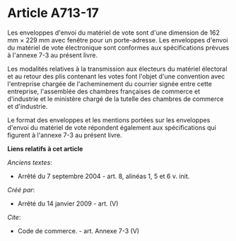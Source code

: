 # Article A713-17

Les enveloppes d'envoi du matériel de vote sont d'une dimension de 162 mm × 229 mm avec fenêtre pour un porte-adresse. Les
enveloppes d'envoi du matériel de vote électronique sont conformes aux spécifications prévues à l'annexe 7-3 au présent
livre. 

Les modalités relatives à la transmission aux électeurs du matériel électoral et au retour des plis contenant les votes font
l'objet d'une convention avec l'entreprise chargée de l'acheminement du courrier signée entre cette entreprise, l'assemblée
des chambres françaises de commerce et d'industrie et le ministère chargé de la tutelle des chambres de commerce et
d'industrie. 

Le format des enveloppes et les mentions portées sur les enveloppes d'envoi du matériel de vote répondent également aux
spécifications qui figurent à l'annexe 7-3 au présent livre.

**Liens relatifs à cet article**

_Anciens textes_:

  - Arrêté du 7 septembre 2004 - art. 8, alinéas 1, 5 et 6 v. init.

_Créé par_:

  - Arrêté du 14 janvier 2009 - art. (V)

_Cite_:

  - Code de commerce. - art. Annexe 7-3 (V)
